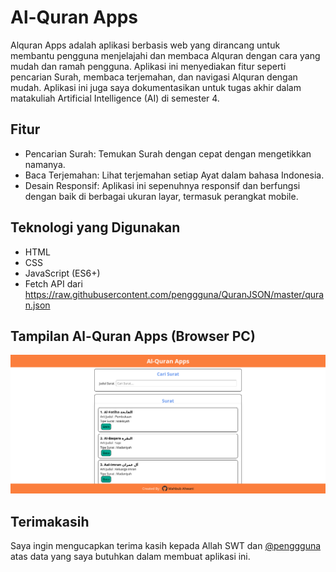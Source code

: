 # Al-Quran Apps
Alquran Apps adalah aplikasi berbasis web yang dirancang untuk membantu pengguna menjelajahi dan membaca Alquran dengan cara yang mudah dan ramah pengguna. Aplikasi ini menyediakan fitur seperti pencarian Surah, membaca terjemahan, dan navigasi Alquran dengan mudah.
Aplikasi ini juga saya dokumentasikan untuk tugas akhir dalam matakuliah Artificial Intelligence (AI) di semester 4.


## Fitur
- Pencarian Surah: Temukan Surah dengan cepat dengan mengetikkan namanya.
- Baca Terjemahan: Lihat terjemahan setiap Ayat dalam bahasa Indonesia.
- Desain Responsif: Aplikasi ini sepenuhnya responsif dan berfungsi dengan baik di berbagai ukuran layar, termasuk perangkat mobile.

## Teknologi yang Digunakan
- HTML
- CSS
- JavaScript (ES6+)
- Fetch API dari https://raw.githubusercontent.com/penggguna/QuranJSON/master/quran.json

## Tampilan Al-Quran Apps (Browser PC)
![Alt Text](https://github.com/mhbb8897/alquranapps.github.io/raw/master/screenshot.png)

## Terimakasih
Saya ingin mengucapkan terima kasih kepada Allah SWT dan [@penggguna](https://github.com/penggguna) atas data yang saya butuhkan dalam membuat aplikasi ini.